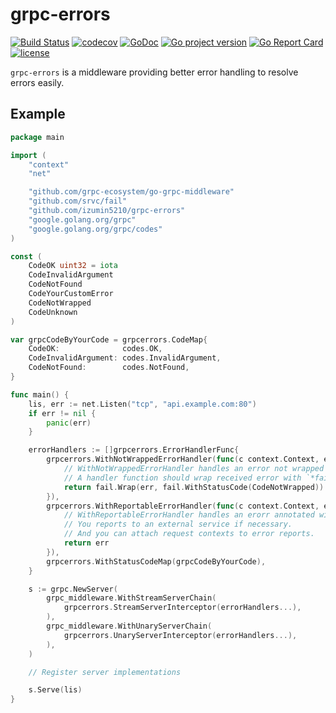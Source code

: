 # grpc-errors
[![Build Status](https://travis-ci.org/izumin5210/grpc-errors.svg?branch=master)](https://travis-ci.org/izumin5210/grpc-errors)
[![codecov](https://codecov.io/gh/izumin5210/grpc-errors/branch/master/graph/badge.svg)](https://codecov.io/gh/izumin5210/grpc-errors)
[![GoDoc](https://godoc.org/github.com/izumin5210/grpc-errors?status.svg)](https://godoc.org/github.com/izumin5210/grpc-errors)
[![Go project version](https://badge.fury.io/go/github.com%2Fizumin5210%2Fgrpc-errors.svg)](https://badge.fury.io/go/github.com%2Fizumin5210%2Fgrpc-errors)
[![Go Report Card](https://goreportcard.com/badge/github.com/izumin5210/grpc-errors)](https://goreportcard.com/report/github.com/izumin5210/grpc-errors)
[![license](https://img.shields.io/github/license/izumin5210/grpc-errors.svg)](./LICENSE)

`grpc-errors` is a middleware providing better error handling to resolve errors easily.

## Example

```go
package main

import (
	"context"
	"net"

	"github.com/grpc-ecosystem/go-grpc-middleware"
	"github.com/srvc/fail"
	"github.com/izumin5210/grpc-errors"
	"google.golang.org/grpc"
	"google.golang.org/grpc/codes"
)

const (
	CodeOK uint32 = iota
	CodeInvalidArgument
	CodeNotFound
	CodeYourCustomError
	CodeNotWrapped
	CodeUnknown
)

var grpcCodeByYourCode = grpcerrors.CodeMap{
	CodeOK:              codes.OK,
	CodeInvalidArgument: codes.InvalidArgument,
	CodeNotFound:        codes.NotFound,
}

func main() {
	lis, err := net.Listen("tcp", "api.example.com:80")
	if err != nil {
		panic(err)
	}

	errorHandlers := []grpcerrors.ErrorHandlerFunc{
		grpcerrors.WithNotWrappedErrorHandler(func(c context.Context, err error) error {
			// WithNotWrappedErrorHandler handles an error not wrapped with `*fail.Error`.
			// A handler function should wrap received error with `*fail.Error`.
			return fail.Wrap(err, fail.WithStatusCode(CodeNotWrapped))
		}),
		grpcerrors.WithReportableErrorHandler(func(c context.Context, err *fail.Error) error {
			// WithReportableErrorHandler handles an erorr annotated with the reportability.
			// You reports to an external service if necessary.
			// And you can attach request contexts to error reports.
			return err
		}),
		grpcerrors.WithStatusCodeMap(grpcCodeByYourCode),
	}

	s := grpc.NewServer(
		grpc_middleware.WithStreamServerChain(
			grpcerrors.StreamServerInterceptor(errorHandlers...),
		),
		grpc_middleware.WithUnaryServerChain(
			grpcerrors.UnaryServerInterceptor(errorHandlers...),
		),
	)

	// Register server implementations

	s.Serve(lis)
}
```
